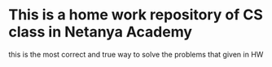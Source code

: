 # This is a home work repository of CS class in Netanya Academy
this is the most correct and true way to solve the problems that given in HW 
